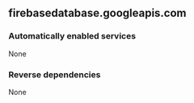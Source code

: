 ## firebasedatabase.googleapis.com

### Automatically enabled services

None

### Reverse dependencies

None
